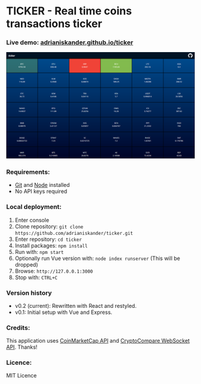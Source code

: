 <h1>TICKER - Real time coins transactions ticker</h1>

<h3>Live demo: <a href="https://adrianiskander.github.io/ticker">adrianiskander.github.io/ticker</a></h3>

<img src="docs/img/ticker_web_v0_2_00.png">

<h3>Requirements:</h3>
<ul>
  <li><a href="https://git-scm.com">Git</a> and <a href="https://nodejs.org">Node</a> installed</li>
  <li>No API keys required</li>
</ul>

<h3>Local deployment:</h3>
<ol>
  <li>Enter console</li>
  <li>Clone repository: <code>git clone https://github.com/adrianiskander/ticker.git</code></li>
  <li>Enter repository: <code>cd ticker</code></li>
  <li>Install packages: <code>npm install</code></li>
  <li>Run with: <code>npm start</code></li>
  <li>Optionally run Vue version with: <code>node index runserver</code> (This will be dropped)</li>
  <li>Browse: <code>http://127.0.0.1:3000</code></li>
  <li>Stop with: <code>CTRL+C</code></li>
</ol>

<h3>Version history</h3>
<ul>
  <li>v0.2 (current): Rewritten with React and restyled.</li>
  <li>v0.1: Initial setup with Vue and Express.</li>
</ul>

<h3>Credits:</h3>
<p>This application uses <a href="https://coinmarketcap.com/api/">CoinMarketCap API</a> and <a href="https://www.cryptocompare.com/api">CryptoCompare WebSocket API</a>. Thanks!</p>

<h3>Licence:</h3>
<p>MIT Licence</p>
